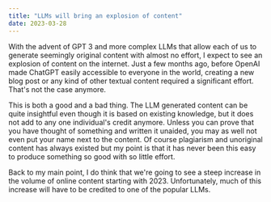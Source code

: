 ```yaml
---
title: "LLMs will bring an explosion of content"
date: 2023-03-28
---
```

With the advent of GPT 3 and more complex LLMs that allow each of us to generate seemingly original content with almost no effort, I expect to see an explosion of content on the internet. Just a few months ago, before OpenAI made ChatGPT easily accessible to everyone in the world, creating a new blog post or any kind of other textual content required a significant effort. That's not the case anymore.

This is both a good and a bad thing. The LLM generated content can be quite insightful even though it is based on existing knowledge, but it does not add to any one individual's credit anymore. Unless you can prove that you have thought of something and written it unaided, you may as well not even put your name next to the content. Of course plagiarism and unoriginal content has always existed but my point is that it has never been this easy to produce something so good with so little effort.

Back to my main point, I do think that we're going to see a steep increase in the volume of online content starting with 2023. Unfortunately, much of this increase will have to be credited to one of the popular LLMs.

